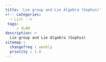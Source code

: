 ```yaml
---
title: 'Lie group and Lie Algebra (Sophus)'
<!-- categories:
  - List -->
 tags:
     - SLAM
description: >
  Lie group and Lie Algebra (Sophus)
sitemap :
  changefreq : weekly
  priority : 1.0
---
```


##
